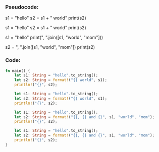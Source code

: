 ### Pseudocode:
s1 = "hello"
s2 = s1 + " world"
print(s2)

s1 = "hello"
s2 = s1 + " world"
print(s2)

s1 = "hello"
print(", ".join([s1, "world", "mom"]))

s2 = ", ".join([s1, "world", "mom"])
print(s2)

### Code:
```rust
fn main() {
    let s1: String = "hello".to_string();
    let s2: String = format!("{} world", s1);
    println!("{}", s2);

    let s1: String = "hello".to_string();
    let s2: String = format!("{} world", s1);
    println!("{}", s2);

    let s1: String = "hello".to_string();
    let s2: String = format!("{}, {} and {}", s1, "world", "mom");
    println!("{}", s2);

    let s1: String = "hello".to_string();
    let s2: String = format!("{}, {} and {}", s1, "world", "mom");
    println!("{}", s2);
}
```
